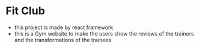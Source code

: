 # Fit Club
- this project is made by react framework
- this is a Gym website to make the users show the reviews of the trainers and the transformations of the trainees
